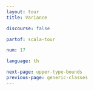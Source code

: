 ```yaml
---
layout: tour
title: Variance

discourse: false

partof: scala-tour

num: 17

language: th

next-page: upper-type-bounds
previous-page: generic-classes
---
```


